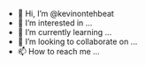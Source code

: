 - 👋 Hi, I’m @kevinontehbeat
- 👀 I’m interested in ...
- 🌱 I’m currently learning ...
- 💞️ I’m looking to collaborate on ...
- 📫 How to reach me ...

<!---
kevinontehbeat/kevinontehbeat is a ✨ special ✨ repository because its `README.md` (this file) appears on your GitHub profile.
You can click the Preview link to take a look at your changes.
--->
